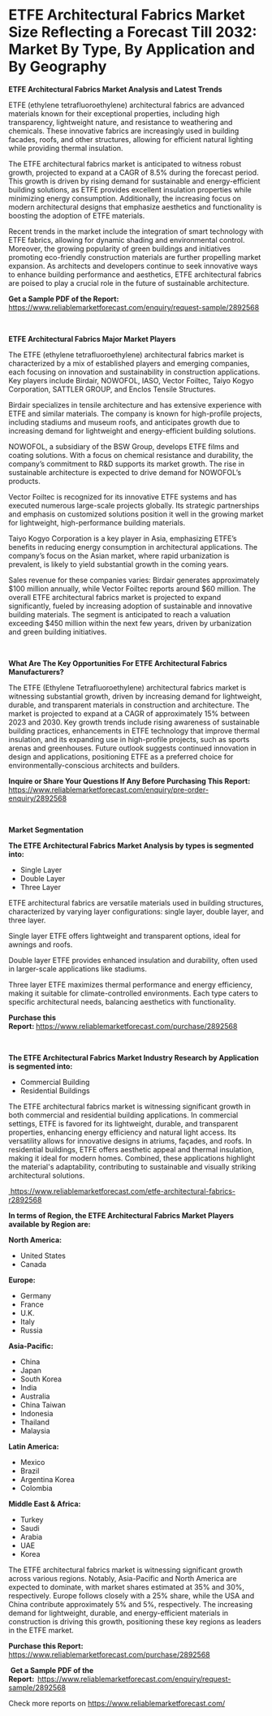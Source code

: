 <p><h1>ETFE Architectural Fabrics Market Size Reflecting a Forecast Till 2032: Market By Type, By Application and By Geography</h1></p><p><strong>ETFE Architectural Fabrics Market Analysis and Latest Trends</strong></p>
<p><p>ETFE (ethylene tetrafluoroethylene) architectural fabrics are advanced materials known for their exceptional properties, including high transparency, lightweight nature, and resistance to weathering and chemicals. These innovative fabrics are increasingly used in building facades, roofs, and other structures, allowing for efficient natural lighting while providing thermal insulation.</p><p>The ETFE architectural fabrics market is anticipated to witness robust growth, projected to expand at a CAGR of 8.5% during the forecast period. This growth is driven by rising demand for sustainable and energy-efficient building solutions, as ETFE provides excellent insulation properties while minimizing energy consumption. Additionally, the increasing focus on modern architectural designs that emphasize aesthetics and functionality is boosting the adoption of ETFE materials.</p><p>Recent trends in the market include the integration of smart technology with ETFE fabrics, allowing for dynamic shading and environmental control. Moreover, the growing popularity of green buildings and initiatives promoting eco-friendly construction materials are further propelling market expansion. As architects and developers continue to seek innovative ways to enhance building performance and aesthetics, ETFE architectural fabrics are poised to play a crucial role in the future of sustainable architecture.</p></p>
<p><strong>Get a Sample PDF of the Report:&nbsp;</strong> <a href="https://www.reliablemarketforecast.com/enquiry/request-sample/2892568?utm_campaign=3132&utm_medium=2&utm_source=Github&utm_content=ia&utm_term=15032025&utm_id=etfe-architectural-fabrics">https://www.reliablemarketforecast.com/enquiry/request-sample/2892568</a></p>
<p>&nbsp;</p>
<p><strong>ETFE Architectural Fabrics Major Market Players</strong></p>
<p><p>The ETFE (ethylene tetrafluoroethylene) architectural fabrics market is characterized by a mix of established players and emerging companies, each focusing on innovation and sustainability in construction applications. Key players include Birdair, NOWOFOL, IASO, Vector Foiltec, Taiyo Kogyo Corporation, SATTLER GROUP, and Enclos Tensile Structures.</p><p>Birdair specializes in tensile architecture and has extensive experience with ETFE and similar materials. The company is known for high-profile projects, including stadiums and museum roofs, and anticipates growth due to increasing demand for lightweight and energy-efficient building solutions.</p><p>NOWOFOL, a subsidiary of the BSW Group, develops ETFE films and coating solutions. With a focus on chemical resistance and durability, the company’s commitment to R&D supports its market growth. The rise in sustainable architecture is expected to drive demand for NOWOFOL’s products.</p><p>Vector Foiltec is recognized for its innovative ETFE systems and has executed numerous large-scale projects globally. Its strategic partnerships and emphasis on customized solutions position it well in the growing market for lightweight, high-performance building materials.</p><p>Taiyo Kogyo Corporation is a key player in Asia, emphasizing ETFE’s benefits in reducing energy consumption in architectural applications. The company’s focus on the Asian market, where rapid urbanization is prevalent, is likely to yield substantial growth in the coming years.</p><p>Sales revenue for these companies varies: Birdair generates approximately $100 million annually, while Vector Foiltec reports around $60 million. The overall ETFE architectural fabrics market is projected to expand significantly, fueled by increasing adoption of sustainable and innovative building materials. The segment is anticipated to reach a valuation exceeding $450 million within the next few years, driven by urbanization and green building initiatives.</p></p>
<p>&nbsp;</p>
<p><strong>What Are The Key Opportunities For ETFE Architectural Fabrics Manufacturers?</strong></p>
<p><p>The ETFE (Ethylene Tetrafluoroethylene) architectural fabrics market is witnessing substantial growth, driven by increasing demand for lightweight, durable, and transparent materials in construction and architecture. The market is projected to expand at a CAGR of approximately 15% between 2023 and 2030. Key growth trends include rising awareness of sustainable building practices, enhancements in ETFE technology that improve thermal insulation, and its expanding use in high-profile projects, such as sports arenas and greenhouses. Future outlook suggests continued innovation in design and applications, positioning ETFE as a preferred choice for environmentally-conscious architects and builders.</p></p>
<p><strong>Inquire or Share Your Questions If Any Before Purchasing This Report:</strong> <a href="https://www.reliablemarketforecast.com/enquiry/pre-order-enquiry/2892568?utm_campaign=3132&utm_medium=2&utm_source=Github&utm_content=ia&utm_term=15032025&utm_id=etfe-architectural-fabrics">https://www.reliablemarketforecast.com/enquiry/pre-order-enquiry/2892568</a></p>
<p>&nbsp;</p>
<p><strong>Market Segmentation</strong></p>
<p><strong>The ETFE Architectural Fabrics Market Analysis by types is segmented into:</strong></p>
<p><ul><li>Single Layer</li><li>Double Layer</li><li>Three Layer</li></ul></p>
<p><p>ETFE architectural fabrics are versatile materials used in building structures, characterized by varying layer configurations: single layer, double layer, and three layer. </p><p>Single layer ETFE offers lightweight and transparent options, ideal for awnings and roofs. </p><p>Double layer ETFE provides enhanced insulation and durability, often used in larger-scale applications like stadiums. </p><p>Three layer ETFE maximizes thermal performance and energy efficiency, making it suitable for climate-controlled environments. Each type caters to specific architectural needs, balancing aesthetics with functionality.</p></p>
<p><strong>Purchase this Report:&nbsp;</strong><a href="https://www.reliablemarketforecast.com/purchase/2892568?utm_campaign=3132&utm_medium=2&utm_source=Github&utm_content=ia&utm_term=15032025&utm_id=etfe-architectural-fabrics">https://www.reliablemarketforecast.com/purchase/2892568</a></p>
<p>&nbsp;</p>
<p><strong>The ETFE Architectural Fabrics Market Industry Research by Application is segmented into:</strong></p>
<p><ul><li>Commercial Building</li><li>Residential Buildings</li></ul></p>
<p><p>The ETFE architectural fabrics market is witnessing significant growth in both commercial and residential building applications. In commercial settings, ETFE is favored for its lightweight, durable, and transparent properties, enhancing energy efficiency and natural light access. Its versatility allows for innovative designs in atriums, façades, and roofs. In residential buildings, ETFE offers aesthetic appeal and thermal insulation, making it ideal for modern homes. Combined, these applications highlight the material's adaptability, contributing to sustainable and visually striking architectural solutions.</p></p>
<p><a href="https://www.reliablemarketforecast.com/etfe-architectural-fabrics-r2892568?utm_campaign=3132&utm_medium=2&utm_source=Github&utm_content=ia&utm_term=15032025&utm_id=etfe-architectural-fabrics">&nbsp;https://www.reliablemarketforecast.com/etfe-architectural-fabrics-r2892568</a></p>
<p><strong>In terms of Region, the ETFE Architectural Fabrics Market Players available by Region are:</strong></p>
<p>
    <p> <strong> North America: </strong>
        <ul>
            <li>United States</li>
            <li>Canada</li>
        </ul>
        </p> 
    <p> <strong> Europe: </strong>
        <ul>
            <li>Germany</li>
            <li>France</li>
            <li>U.K.</li>
            <li>Italy</li>
            <li>Russia</li>
        </ul>
        </p> 
    <p> <strong> Asia-Pacific: </strong>
        <ul>
            <li>China</li>
            <li>Japan</li>
            <li>South Korea</li>
            <li>India</li>
            <li>Australia</li>
            <li>China Taiwan</li>
            <li>Indonesia</li>
            <li>Thailand</li>
            <li>Malaysia</li>
        </ul>
        </p> 
    <p> <strong> Latin America: </strong>
        <ul>
            <li>Mexico</li>
            <li>Brazil</li>
            <li>Argentina Korea</li>
            <li>Colombia</li>
        </ul>
        </p> 
    <p> <strong> Middle East & Africa: </strong>
        <ul>
            <li>Turkey</li>
            <li>Saudi</li>
            <li>Arabia</li>
            <li>UAE</li>
            <li>Korea</li>
        </ul>
    </p>
    </p>
<p><p>The ETFE architectural fabrics market is witnessing significant growth across various regions. Notably, Asia-Pacific and North America are expected to dominate, with market shares estimated at 35% and 30%, respectively. Europe follows closely with a 25% share, while the USA and China contribute approximately 5% and 5%, respectively. The increasing demand for lightweight, durable, and energy-efficient materials in construction is driving this growth, positioning these key regions as leaders in the ETFE market.</p></p>
<p><strong>Purchase this Report: </strong><a href="https://www.reliablemarketforecast.com/purchase/2892568?utm_campaign=3132&utm_medium=2&utm_source=Github&utm_content=ia&utm_term=15032025&utm_id=etfe-architectural-fabrics">https://www.reliablemarketforecast.com/purchase/2892568</a></p>
<p>&nbsp;<strong>Get a Sample PDF of the Report:&nbsp;&nbsp;</strong><a href="https://www.reliablemarketforecast.com/enquiry/request-sample/2892568?utm_campaign=3132&utm_medium=2&utm_source=Github&utm_content=ia&utm_term=15032025&utm_id=etfe-architectural-fabrics">https://www.reliablemarketforecast.com/enquiry/request-sample/2892568</a></p>
<p><strong></strong></p>
<p>Check more reports on <a href="https://www.reliablemarketforecast.com/?utm_campaign=3132&utm_medium=2&utm_source=Github&utm_content=ia&utm_term=15032025&utm_id=etfe-architectural-fabrics">https://www.reliablemarketforecast.com/</a></p>